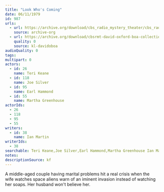 ```yaml
---
title: "Look Who's Coming"
date: 06/11/1979
id: 987
urls: 
  - url: https://archive.org/download/cbs_radio_mystery_theater/cbs_radio_mystery_theater-0951-1000.zip/cbs_radio_mystery_theater-0951-1000%2Fcbsrmt_0987_look_whos_coming.mp3
    source: archive-org
  - url: https://archive.org/download/cbsrmt-david-oxford-boa-collection/CBSRMT-790611-0987-Look-Who's-Coming-(128-48)_WBBM-JE-{BoA}.mp3
    quality: 0
    source: kl-davidoboa
audioQuality: 0
tags: 
multipart: 0
actors:  
  - id: 26
    name: Teri Keane  
  - id: 118
    name: Joe Silver  
  - id: 95
    name: Earl Hammond  
  - id: 55
    name: Martha Greenhouse
actorIds:  
  - 26  
  - 118  
  - 95  
  - 55
writers:  
  - id: 38
    name: Ian Martin
writerIds:  
  - 38
searchable: Teri Keane,Joe Silver,Earl Hammond,Martha Greenhouse Ian Martin
notes: 
descriptionSource: kf
---
```

A middle-aged couple having marital problems hit a real crisis when the wife watches space aliens warn of an iminent invasion instead of watching her soaps. Her husband won't believe her.